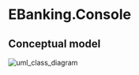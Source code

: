 # EBanking.Console
## Conceptual model
![uml_class_diagram](https://github.com/djordjije11/EBanking.Console/blob/master/images/uml%20class%20diagram.png?raw=true)
